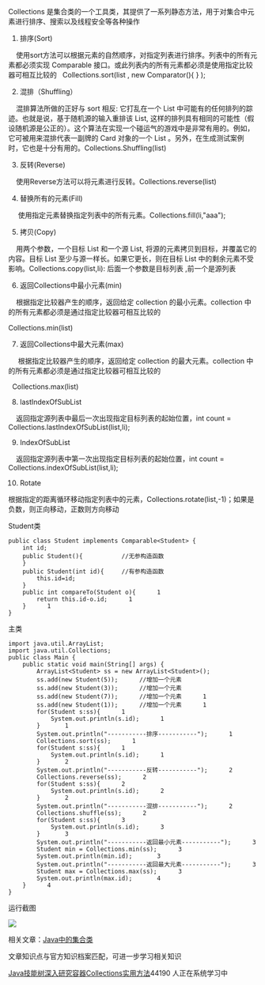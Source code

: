 Collections 是集合类的一个工具类，其提供了一系列静态方法，用于对集合中元素进行排序、搜索以及线程安全等各种操作  
1) 排序(Sort)  
    使用sort方法可以根据元素的自然顺序，对指定列表进行排序。列表中的所有元素都必须实现 Comparable 接口。或此列表内的所有元素都必须是使用指定比较器可相互比较的   Collections.sort(list , new Comparator(){ } );  
2) 混排（Shuffling）  
    混排算法所做的正好与 sort 相反: 它打乱在一个 List 中可能有的任何排列的踪迹。也就是说，基于随机源的输入重排该 List, 这样的排列具有相同的可能性（假设随机源是公正的）。这个算法在实现一个碰运气的游戏中是非常有用的。例如，它可被用来混排代表一副牌的 Card 对象的一个 List 。另外，在生成测试案例时，它也是十分有用的。Collections.Shuffling(list)  
3) 反转(Reverse)  
    使用Reverse方法可以将元素进行反转。Collections.reverse(list)  
4) 替换所有的元素(Fill)  
     使用指定元素替换指定列表中的所有元素。Collections.fill(li,"aaa");  
5) 拷贝(Copy)  
    用两个参数，一个目标 List 和一个源 List, 将源的元素拷贝到目标，并覆盖它的内容。目标 List 至少与源一样长。如果它更长，则在目标 List 中的剩余元素不受影响。Collections.copy(list,li): 后面一个参数是目标列表 ,前一个是源列表  
6) 返回Collections中最小元素(min)  
    根据指定比较器产生的顺序，返回给定 collection 的最小元素。collection 中的所有元素都必须是通过指定比较器可相互比较的  
Collections.min(list)  
7) 返回Collections中最大元素(max)  
     根据指定比较器产生的顺序，返回给定 collection 的最大元素。collection 中的所有元素都必须是通过指定比较器可相互比较的  
  Collections.max(list)  
8) lastIndexOfSubList  
    返回指定源列表中最后一次出现指定目标列表的起始位置，int count = Collections.lastIndexOfSubList(list,li);  
9) IndexOfSubList  
    返回指定源列表中第一次出现指定目标列表的起始位置，int count = Collections.indexOfSubList(list,li);  
10) Rotate  
根据指定的距离循环移动指定列表中的元素，Collections.rotate(list,-1)；如果是负数，则正向移动，正数则方向移动

Student类

```
public class Student implements Comparable<Student> {      
    int id;      
    public Student(){           //无参构造函数      
    }      
    public Student(int id){     //有参构造函数      
        this.id=id;      
    }       
    public int compareTo(Student o){      1
        return this.id-o.id;      1
    }      1
}
```


主类

```
import java.util.ArrayList;      
import java.util.Collections;       
public class Main {      
    public static void main(String[] args) {      
        ArrayList<Student> ss = new ArrayList<Student>();      
        ss.add(new Student(5));      //增加一个元素      
        ss.add(new Student(3));      //增加一个元素      
        ss.add(new Student(7));      //增加一个元素      1
        ss.add(new Student(1));      //增加一个元素      1
        for(Student s:ss){      1
            System.out.println(s.id);      1
        }       1
        System.out.println("-----------排序-----------");      1
        Collections.sort(ss);      1
        for(Student s:ss){      1
            System.out.println(s.id);      1
        }       2
        System.out.println("-----------反转-----------");      2
        Collections.reverse(ss);      2
        for(Student s:ss){      2
            System.out.println(s.id);      2
        }       2
        System.out.println("-----------混排-----------");      2
        Collections.shuffle(ss);      2
        for(Student s:ss){      3
            System.out.println(s.id);      3
        }       3
        System.out.println("-----------返回最小元素-----------");      3
        Student min = Collections.min(ss);      3
        System.out.println(min.id);       3
        System.out.println("-----------返回最大元素-----------");      3
        Student max = Collections.max(ss);      3
        System.out.println(max.id);       4
    }      4
}
```


运行截图

![](https://img-blog.csdnimg.cn/20200716000558476.png?x-oss-process=image/watermark,type_ZmFuZ3poZW5naGVpdGk,shadow_10,text_aHR0cHM6Ly9ibG9nLmNzZG4ubmV0L3FxXzM2MTE5MTky,size_16,color_FFFFFF,t_70)

相关文章：[Java中的集合类](https://xie1997.blog.csdn.net/article/details/85083391)

文章知识点与官方知识档案匹配，可进一步学习相关知识

[Java技能树](https://edu.csdn.net/skill/java/java-c13b32f668a246cc8e41e04d0b66ef15)[深入研究容器](https://edu.csdn.net/skill/java/java-c13b32f668a246cc8e41e04d0b66ef15)[Collections实用方法](https://edu.csdn.net/skill/java/java-c13b32f668a246cc8e41e04d0b66ef15)44190 人正在系统学习中